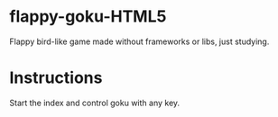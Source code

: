 # flappy-goku-HTML5
Flappy bird-like game made without frameworks or libs, just studying.

# Instructions
Start the index and control goku with any key.
